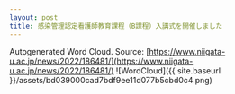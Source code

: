 ```yaml
---
layout: post
title: 感染管理認定看護師教育課程（B課程）入講式を開催しました
---
```

Autogenerated Word Cloud.
Source\: [https://www.niigata-u.ac.jp/news/2022/186481/](https://www.niigata-u.ac.jp/news/2022/186481/)
![WordCloud]({{ site.baseurl }}/assets/bd039000cad7bdf9ee11d077b5cbd0c4.png)
